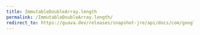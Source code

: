 ```yaml
---
title: ImmutableDoubleArray.length
permalink: /ImmutableDoubleArray.length/
redirect_to: https://guava.dev/releases/snapshot-jre/api/docs/com/google/common/primitives/ImmutableDoubleArray.html#length--
---
```

